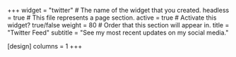 +++
widget = "twitter"  # The name of the widget that you created.
headless = true  # This file represents a page section.
active = true  # Activate this widget? true/false
weight = 80  # Order that this section will appear in.
title = "Twitter Feed"
subtitle = "See my most recent updates on my social media."

[design]
  columns = 1
+++

